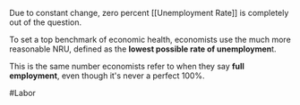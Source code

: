 Due to constant change, zero percent [[Unemployment Rate]] is completely out of the question. 

To set a top benchmark of economic health, economists use the much more reasonable NRU, defined as the **lowest possible rate of unemploymen**t. 

This is the same number economists refer to when they say **full employment**, even though it's never a perfect 100%.

#Labor 